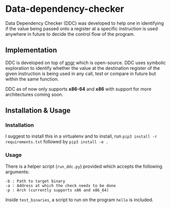 # Data-dependency-checker

Data Dependency Checker (DDC) was developed to help one in identifying if the value being passed onto a register at a specific instruction is used
anywhere in future to decide the control flow of the program. 

## Implementation

DDC is developed on top of [angr](https://github.com/angr/angr) which is open-source. DDC uses symbolic exploration to 
identify whether the value at the destination register of the given instruction is being used in any call, test or compare
in future but within the same function. 

DDC as of now only supports **x86-64** and **x86** with support for more architectures coming soon. 

## Installation & Usage

### Installation

I suggest to install this in a virtualenv and to install, run `pip3 install -r requirements.txt` followed by `pip3 install -e .`

### Usage

There is a helper script (`run_ddc.py`) provided which accepts the following arguments:

```angular2html
-b : Path to target binary
-a : Address at which the check needs to be done
-p : Arch (currently supports x86 and x86_64)
```

Inside `test_binaries`, a script to run on the program `hello` is included. 